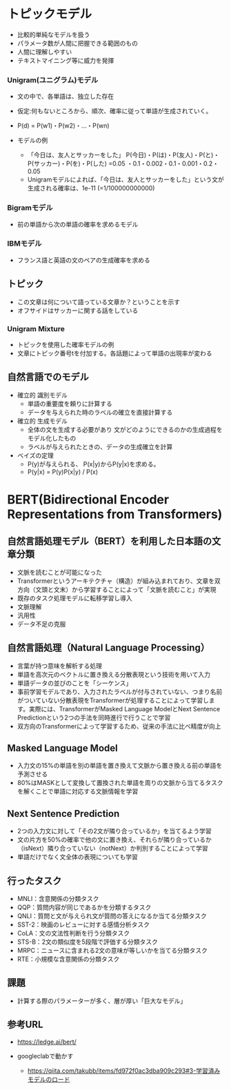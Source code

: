 # トピックモデル
* 比較的単純なモデルを扱う
* パラメータ数が人間に把握できる範囲のもの
* 人間に理解しやすい
* テキストマイニング等に威力を発揮

### Unigram(ユニグラム)モデル
* 文の中で、各単語は、独立した存在
* 仮定:何もないところから、順次、確率に従って単語が生成されていく。
* P(d) = P(w1)・P(w2)・...・P(wn)

* モデルの例
  * 「今日は、友人とサッカーをした」 P(今日)・P(は)・P(友人)・P(と)・P(サッカー)・P(を)・P(した) =0.05 ・0.1・0.002・0.1・0.001・0.2・0.05
  * Unigramモデルによれば、「今日は、友人とサッカーをした」という文が 生成される確率は、1e-11 (=1/100000000000)

### Bigramモデル
* 前の単語から次の単語の確率を求めるモデル
### IBMモデル
* フランス語と英語の文のペアの生成確率を求める

## トピック 
* この文章は何について語っている文章か？ということを示す 
* オフサイドはサッカーに関する話をしている

### Unigram Mixture
* トピックを使用した確率モデルの例
* 文章にトピック番号tを付加する。各話題によって単語の出現率が変わる

## 自然言語でのモデル
* 確立的 識別モデル
  * 単語の重要度を頼りに計算する
  * データを与えられた時のラベルの確立を直接計算する
* 確立的 生成モデル
  * 全体の文を生成する必要があり 文がどのようにできるのかの生成過程をモデル化したもの
  * ラベルが与えられたときの、データの生成確立を計算
* ベイズの定理
  * P(y)が与えられる、 P(x|y)からP(y|x)を求める。
  * P(y|x) = P(y)P(x|y) / P(x)

# BERT(Bidirectional Encoder Representations from Transformers)
## 自然言語処理モデル（BERT）を利用した日本語の文章分類
* 文脈を読むことが可能になった
* Transformerというアーキテクチャ（構造）が組み込まれており、文章を双方向（文頭と文末）から学習することによって「文脈を読むこと」が実現
* 既存のタスク処理モデルに転移学習し導入
* 文脈理解
* 汎用性
* データ不足の克服

## 自然言語処理（Natural Language Processing）
* 言葉が持つ意味を解析する処理
* 単語を高次元のベクトルに置き換える分散表現という技術を用いて入力
* 単語データの並びのことを「シーケンス」
* 事前学習モデルであり、入力されたラベルが付与されていない、つまり名前がついていない分散表現をTransformerが処理することによって学習します。実際には、TransformerがMasked Language ModelとNext Sentence Predictionという2つの手法を同時進行で行うことで学習
* 双方向のTransformerによって学習するため、従来の手法に比べ精度が向上

## Masked Language Model
* 入力文の15%の単語を別の単語を置き換えて文脈から置き換える前の単語を予測させる
* 80%はMASKとして変換して置換された単語を周りの文脈から当てるタスクを解くことで単語に対応する文脈情報を学習

## Next Sentence Prediction
* 2つの入力文に対して「その2文が隣り合っているか」を当てるよう学習
* 文の片方を50%の確率で他の文に置き換え、それらが隣り合っているか（isNext）隣り合っていない（notNext）か判別することによって学習
* 単語だけでなく文全体の表現についても学習

## 行ったタスク
* MNLI：含意関係の分類タスク
* QQP：質問内容が同じであるかを分類するタスク
* QNLI：質問と文が与えられ文が質問の答えになるか当てる分類タスク
* SST-2：映画のレビューに対する感情分析タスク
* CoLA：文の文法性判断を行う分類タスク
* STS-B：2文の類似度を5段階で評価する分類タスク
* MRPC：ニュースに含まれる2文の意味が等しいかを当てる分類タスク
* RTE：小規模な含意関係の分類タスク

## 課題
* 計算する際のパラメーターが多く、層が厚い「巨大なモデル」

## 参考URL
* https://ledge.ai/bert/

* googleclabで動かす
  * https://qiita.com/takubb/items/fd972f0ac3dba909c293#3-学習済みモデルのロード
